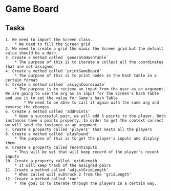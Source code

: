 # Game Board

## Tasks
    1. We need to import the Screen class.
        * We need to fill the Screen grid
    2. We need to create a grid the mimic the Screen grid but the defualt value should be a dash.
    3. Create a method called `generateHashTable`
        * The purpose of this is to iterate a collect all the coordinates that are not assigned
    4. Create a method called `printGameBoard`
        * The purpose of this is to print nodes in the hash table in a certain format
    5. Create a method called `assignCoordinate`
        * The purpose is to recieve an input from the user as an argument. We are going to use the arg as an input for the Screen's hash Table and use it to set the value for Game's hash Table
            * We need to be able to call it again with the same arg and reverse the changes.
    6. Create a method called 'addPoints'
        * Upon a successful pair, we will add 5 points to the player. Both instances have a points property. In order to get the context correct we will send the instance as an argument
    7. Create a property called 'players' that nests all the players
    8. Create a method called 'playRound'
        * The purpose of this is to get the player's inputs and display them.
    9. Create a property called recentInputs
        * This will be set that will keep record of the player's recent inputs
    10. Create a property called 'gridLength'
        * It will keep track of the assigned pairs
    11. Create a method called 'adjustGridLength'
        * When called will subtrack 2 from the 'gridLength'
    12. Create a method called 'run'
        * The goal is to iterate through the players in a certain way.
